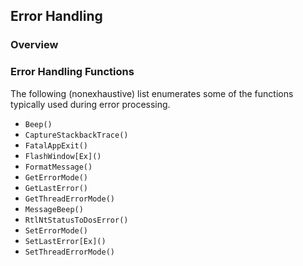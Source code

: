 ## Error Handling

### Overview

### Error Handling Functions

The following (nonexhaustive) list enumerates some of the functions typically used during error processing.

- `Beep()`
- `CaptureStackbackTrace()`
- `FatalAppExit()`
- `FlashWindow[Ex]()`
- `FormatMessage()`
- `GetErrorMode()`
- `GetLastError()`
- `GetThreadErrorMode()`
- `MessageBeep()`
- `RtlNtStatusToDosError()`
- `SetErrorMode()`
- `SetLastError[Ex]()`
- `SetThreadErrorMode()`